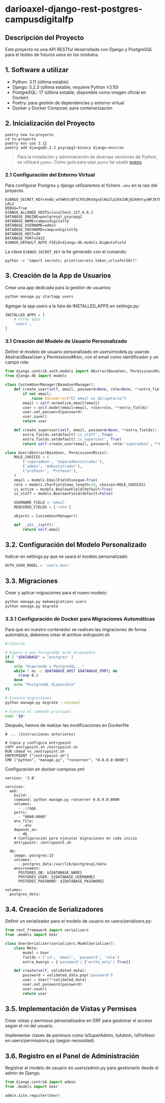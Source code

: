 # darioaxel-django-rest-postgres-campusdigitalfp

## Descripción del Proyecto
Este proyecto es una API RESTful desarrollada con Django y PostgreSQL para el testeo de futuros 
usos en los módulos.

## 1. Software a utilizar
* Python: 3.11 (última estable)
* Django: 5.2.3 (última estable, requiere Python ≥3.10)
* PostgreSQL: 17 (última estable, disponible como imagen oficial en Docker)
* Poetry: para gestión de dependencias y entorno virtual
* Docker y Docker Compose: para contenerización

## 2. Inicialización del Proyecto
```shell
poetry new tu-proyecto
cd tu-proyecto
poetry env use 3.12
poetry add django@5.2.3 psycopg2-binary django-environ
```

> Para la instalación y administración de diversas versiones
> de Python, se utilizará `pyenv`. 
> Como guía para usar `pyenv` he usado [pyenv](https://realpython.com/intro-to-pyenv/)

### 2.1 Configuración del Entorno Virtual

Para configurar Postgres y django utilizaremos el fichero `.env` en la raíz del proyecto.

```shell
DJANGO_SECRET_KEY=YeAQ_wYVWV5c0FSCFEC0KVdgxblNo2lpI6kZdKjBJkRntyoWF2KfDnm1ZI_xvl-LRLU
DEBUG=True
DJANGO_ALLOWED_HOSTS=localhost,127.0.0.1
DATABASE_ENGINE=postgresql_psycopg2
DATABASE_NAME=campusdigitalfp
DATABASE_USERNAME=admin
DATABASE_PASSWORD=campusdigitalfp
DATABASE_HOST=db
DATABASE_PORT=5432
DJANGO_DEFAULT_AUTO_FIELD=django.db.models.BigAutoField
```

La clave `DJANGO_SECRET_KEY` la he generado con el comando:
```shell
python -c "import secrets; print(secrets.token_urlsafe(50))"
```

## 3. Creación de la App de Usuarios
Crear una app dedicada para la gestión de usuarios:

```bash
python manage.py startapp users
```

Agregar la app users a la lista de INSTALLED_APPS en settings.py:

```python
INSTALLED_APPS = [
    # otras apps
    'users',
]
```
### 3.1 Creación del Modelo de Usuario Personalizado
Definir el modelo de usuario personalizado en users/models.py usando AbstractBaseUser y PermissionsMixin, con el email como identificador y un campo role:

```python
from django.contrib.auth.models import AbstractBaseUser, PermissionsMixin, BaseUserManager
from django.db import models

class CustomUserManager(BaseUserManager):
    def create_user(self, email, password=None, role=None, **extra_fields):
        if not email:
            raise ValueError("El email es obligatorio")
        email = self.normalize_email(email)
        user = self.model(email=email, role=role, **extra_fields)
        user.set_password(password)
        user.save()
        return user

    def create_superuser(self, email, password=None, **extra_fields):
        extra_fields.setdefault('is_staff', True)
        extra_fields.setdefault('is_superuser', True)
        return self.create_user(email, password, role='superadmin', **extra_fields)

class User(AbstractBaseUser, PermissionsMixin):
    ROLE_CHOICES = (
        ('superadmin', 'Superadministrador'),
        ('admin', 'Administrador'),
        ('profesor', 'Profesor'),
    )
    email = models.EmailField(unique=True)
    role = models.CharField(max_length=20, choices=ROLE_CHOICES)
    is_active = models.BooleanField(default=True)
    is_staff = models.BooleanField(default=False)

    USERNAME_FIELD = 'email'
    REQUIRED_FIELDS = ['role']

    objects = CustomUserManager()

    def __str__(self):
        return self.email
```
## 3.2. Configuración del Modelo Personalizado
Indicar en settings.py que se usará el modelo personalizado:

```python
AUTH_USER_MODEL = 'users.User'
```
## 3.3. Migraciones
Crear y aplicar migraciones para el nuevo modelo:

```bash
python manage.py makemigrations users
python manage.py migrate
```
### 3.3.1 Configuración de Docker para Migraciones Automáticas
Para que en nuestro contenedor se realicen las migraciones de forma automática, debemos crear el archivo entrypoint.sh
```bash
#!/bin/sh

# Espera a que PostgreSQL esté disponible
if [ "$DATABASE" = "postgres" ]
then
    echo "Esperando a PostgreSQL..."
    while ! nc -z $DATABASE_HOST $DATABASE_PORT; do
      sleep 0.1
    done
    echo "PostgreSQL disponible"
fi

# Ejecuta migraciones
python manage.py migrate --noinput

# Ejecuta el comando principal
exec "$@"
```

Después, hemos de realizar las modificaciones en Dockerfile
```text
# ... (instrucciones anteriores)

# Copia y configura entrypoint
COPY entrypoint.sh /entrypoint.sh
RUN chmod +x /entrypoint.sh
ENTRYPOINT ["/entrypoint.sh"]
CMD ["python", "manage.py", "runserver", "0.0.0.0:8000"]
```
Configuración en docker-compose.yml

```text
version: '3.8'

services:
  web:
    build: .
    command: python manage.py runserver 0.0.0.0:8000
    volumes:
      - .:/app
    ports:
      - "8000:8000"
    env_file:
      - .env
    depends_on:
      - db
    # Configuración para ejecutar migraciones en cada inicio
    entrypoint: /entrypoint.sh

  db:
    image: postgres:15
    volumes:
      - postgres_data:/var/lib/postgresql/data
    environment:
      POSTGRES_DB: ${DATABASE_NAME}
      POSTGRES_USER: ${DATABASE_USERNAME}
      POSTGRES_PASSWORD: ${DATABASE_PASSWORD}

volumes:
  postgres_data:
```

## 3.4. Creación de Serializadores
Definir un serializador para el modelo de usuario en users/serializers.py:

```python
from rest_framework import serializers
from .models import User

class UserSerializer(serializers.ModelSerializer):
    class Meta:
        model = User
        fields = ('id', 'email', 'password', 'role')
        extra_kwargs = {'password': {'write_only': True}}

    def create(self, validated_data):
        password = validated_data.pop('password')
        user = User(**validated_data)
        user.set_password(password)
        user.save()
        return user
```

## 3.5. Implementación de Vistas y Permisos
Crear vistas y permisos personalizados en DRF para gestionar el acceso según el rol del usuario.

Implementar clases de permisos como IsSuperAdmin, IsAdmin, IsProfesor en users/permissions.py (según necesidad).

## 3.6. Registro en el Panel de Administración
Registrar el modelo de usuario en users/admin.py para gestionarlo desde el admin de Django.

```python
from django.contrib import admin
from .models import User

admin.site.register(User)
```